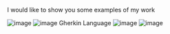 I would like to show you some examples of my work

![image](https://github.com/user-attachments/assets/0e0d206b-7c3b-45f1-9a96-dc0965a62fbf)
![image](https://github.com/user-attachments/assets/a0609398-d89f-425a-840b-60472659469d)
Gherkin Language
![image](https://github.com/user-attachments/assets/6e21cd53-ff87-4716-b368-e890a83c938a)
![image](https://github.com/user-attachments/assets/d4957783-a355-46db-8c81-e83fe84c2bc8)

